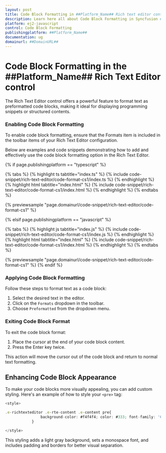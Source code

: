 ```yaml
---
layout: post
title: Code Block Formatting in ##Platform_Name## Rich text editor control | Syncfusion
description: Learn here all about Code Block Formatting in Syncfusion ##Platform_Name## Rich text editor control of Syncfusion Essential JS 2 and more.
platform: ej2-javascript
control: Code Block Formatting
publishingplatform: ##Platform_Name##
documentation: ug
domainurl: ##DomainURL##
---
```


# Code Block Formatting in the ##Platform_Name## Rich Text Editor control

The Rich Text Editor control offers a powerful feature to format text as preformatted code blocks, making it ideal for displaying programming snippets or structured contents.

### Enabling Code Block Formatting

To enable code block formatting, ensure that the Formats item is included in the toolbar items of your Rich Text Editor configuration.

Below are examples and code snippets demonstrating how to add and effectively use the code block formatting option in the Rich Text Editor.

{% if page.publishingplatform == "typescript" %}

{% tabs %}
{% highlight ts tabtitle="index.ts" %}
{% include code-snippet/rich-text-editor/code-format-cs1/index.ts %}
{% endhighlight %}
{% highlight html tabtitle="index.html" %}
{% include code-snippet/rich-text-editor/code-format-cs1/index.html %}
{% endhighlight %}
{% endtabs %}
        
{% previewsample "page.domainurl/code-snippet/rich-text-editor/code-format-cs1" %}

{% elsif page.publishingplatform == "javascript" %}

{% tabs %}
{% highlight js tabtitle="index.js" %}
{% include code-snippet/rich-text-editor/code-format-cs1/index.js %}
{% endhighlight %}
{% highlight html tabtitle="index.html" %}
{% include code-snippet/rich-text-editor/code-format-cs1/index.html %}
{% endhighlight %}
{% endtabs %}

{% previewsample "page.domainurl/code-snippet/rich-text-editor/code-format-cs1" %}
{% endif %}

### Applying Code Block Formatting

Follow these steps to format text as a code block:

1. Select the desired text in the editor.
2. Click on the `Formats` dropdown in the toolbar.
3. Choose `Preformatted` from the dropdown menu.

### Exiting Code Block Format

To exit the code block format:

1. Place the cursor at the end of your code block content.
2. Press the Enter key twice.

This action will move the cursor out of the code block and return to normal text formatting.

## Enhancing Code Block Appearance

To make your code blocks more visually appealing, you can add custom styling. Here's an example of how to style your `<pre>` tag:

```typescript
<style>

.e-richtexteditor .e-rte-content .e-content pre{
                background-color: #f4f4f4; color: #333; font-family: 'Courier New', Courier, monospace; font-size: 14px; padding: 15px; border-radius: 5px; border: 1px solid #ccc; overflow-x: auto; white-space: pre-wrap; word-wrap: break-word;
            }

</style>

```

This styling adds a light gray background, sets a monospace font, and includes padding and borders for better visual separation.